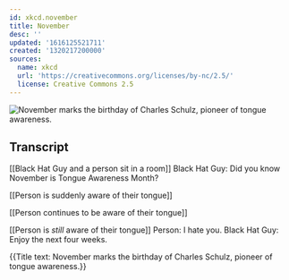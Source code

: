 ```yaml
---
id: xkcd.november
title: November
desc: ''
updated: '1616125521711'
created: '1320217200000'
sources:
  name: xkcd
  url: 'https://creativecommons.org/licenses/by-nc/2.5/'
  license: Creative Commons 2.5
---
```

![November marks the birthday of Charles Schulz, pioneer of tongue awareness.](https://imgs.xkcd.com/comics/november.png)

## Transcript
[[Black Hat Guy and a person sit in a room]]
Black Hat Guy: Did you know November is Tongue Awareness Month?

[[Person is suddenly aware of their tongue]]

[[Person continues to be aware of their tongue]]

[[Person is *still* aware of their tongue]]
Person: I hate you.
Black Hat Guy: Enjoy the next four weeks.

{{Title text: November marks the birthday of Charles Schulz, pioneer of tongue awareness.}}
